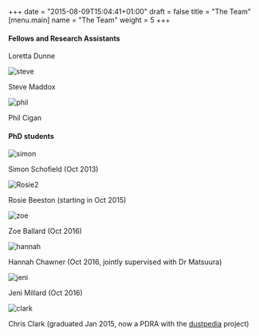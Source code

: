 +++
date = "2015-08-09T15:04:41+01:00"
draft = false
title = "The Team"
[menu.main]
name = "The Team"
weight = 5
+++

#### Fellows and Research Assistants

Loretta Dunne

![steve][9]

Steve Maddox

![phil][8]

Phil Cigan

#### PhD students

![simon][3]

Simon Schofield (Oct 2013)

![Rosie2][4]

Rosie Beeston (starting in Oct 2015)

![zoe][7]

Zoe Ballard (Oct 2016)

![hannah][6]

Hannah Chawner (Oct 2016, jointly supervised with Dr Matsuura)

![jeni][5]

Jeni Millard (Oct 2016)

![clark][1]

Chris Clark (graduated Jan 2015, now a PDRA with the [dustpedia][2] project)

[1]: /images/clark.jpg
[2]: http://dustpedia.com
[3]: /images/simon.jpg
[4]: /images/Rosie2.jpg
[5]: /images/jenimillard.jpg
[6]: /images/hannahchawner.jpg
[7]: /images/zoeballard.jpg
[8]: /images/phil.jpg
[9]: /images/maddox.jpg
